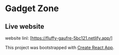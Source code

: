 # Gadget Zone
## Live website
website linl: [https://fluffy-gaufre-5bc121.netlify.app/]

This project was bootstrapped with [Create React App](https://github.com/facebook/create-react-app).


